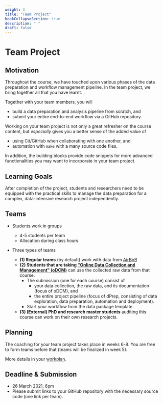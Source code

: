 ```yaml
---
weight: 3
title: "Team Project"
bookCollapseSection: true
description: " "
draft: false
---
```


# Team Project

## Motivation

Throughout the course, we have touched upon various phases of the data preparation and workflow management pipeline. In the team project, we bring together all that you have learnt.

Together with your team members, you will
- build a data preparation and analysis pipeline from scratch, and
- submit your entire end-to-end workflow via a GitHub repository.

Working on your team project is not only a great refresher on the course content, but *especially* gives you a better sense of the added value of
- using Git/GitHub when collaborating with one another, and
- automation with `make` with a many source code files.

In addition, the building blocks provide code snippets for more advanced functionalities you may want to incorporate in your team project.

## Learning Goals

After completion of the project, students and researchers need to be equipped with the practical skills to manage the data preparation for a complex, data-intensive research project independently.

## Teams

- Students work in groups
  - 4-5 students per team
  - Allocation during class hours

- Three types of teams
  - __(1) Regular teams__ (by default) work with data from [AirBnB](airbnb.md)
  - __(2) Students that are taking ["Online Data Collection and Management" (oDCM)](https://odcm.hannesdatta.com)__ can use the collected raw data from that course.
      - The submission (one for each course) consist of
          - your data collection, the raw data, and its documentation (focus of oDCM), and
          - the entire project pipeline (focus of dPrep, consisting of data exploration, data preparation, automation and deployment).
      - Start your workflow from the data package template.
  - __(3) (External) PhD and research master students__ auditing this course can work on their own research projects.

## Planning

The coaching for your team project takes place in weeks 6-8. You are free to form teams before that (teams will be finalized in week 5).

More details in your [workplan](workplan.md).

<!--
You can sign up for optional team meetings with the course instructor in weeks 6-8 to gather feedback on your project. Details on how to register for a time slot will be provided to you at a later stage.
-->

## Deadline & Submission
- 26 March 2021, 6pm
- Please submit links to your GitHub repository with the necessary source code (one link per team).
